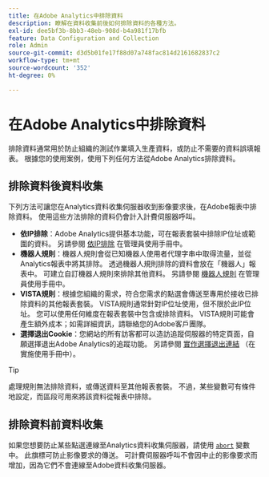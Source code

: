 ```yaml
---
title: 在Adobe Analytics中排除資料
description: 瞭解在資料收集前後如何排除資料的各種方法。
exl-id: dee5bf3b-8bb3-48eb-908d-b4a981f17bfb
feature: Data Configuration and Collection
role: Admin
source-git-commit: d3d5b01fe17f88d07a748fac814d2161682837c2
workflow-type: tm+mt
source-wordcount: '352'
ht-degree: 0%

---
```


# 在Adobe Analytics中排除資料

排除資料通常用於防止組織的測試作業填入生產資料，或防止不需要的資料誤填報表。 根據您的使用案例，使用下列任何方法從Adobe Analytics排除資料。

## 排除資料後資料收集

下列方法可讓您在Analytics資料收集伺服器收到影像要求後，在Adobe報表中排除資料。 使用這些方法排除的資料仍會計入計費伺服器呼叫。

* **依IP排除**：Adobe Analytics提供基本功能，可在報表套裝中排除IP位址或範圍的資料。 另請參閱 [依IP排除](/help/admin/admin/exclude-ip.md) 在管理員使用手冊中。
* **機器人規則**：機器人規則會從已知機器人使用者代理字串中取得流量，並從Analytics報表中將其排除。 透過機器人規則排除的資料會放在「機器人」報表中。 可建立自訂機器人規則來排除其他資料。 另請參閱 [機器人規則](/help/admin/admin/c-manage-report-suites/c-edit-report-suites/general/bot-removal/bot-rules.md) 在管理員使用手冊中。
* **VISTA規則**：根據您組織的需求，符合您需求的點選會傳送至專用於接收已排除資料的其他報表套裝。 VISTA規則通常針對IP位址使用，但不限於此IP位址。 您可以使用任何維度在報表套裝中包含或排除資料。 VISTA規則可能會產生額外成本；如需詳細資訊，請聯絡您的Adobe客戶團隊。
* **選擇退出Cookie**：您網站的所有訪客都可以造訪追蹤伺服器的特定頁面，自願選擇退出Adobe Analytics的追蹤功能。 另請參閱 [實作選擇退出連結](/help/implement/js/opt-out.md) （在實施使用手冊中）。

>[!TIP]
>
>處理規則無法排除資料，或傳送資料至其他報表套裝。 不過，某些變數可有條件地設定，而區段可用來將該資料從報表中排除。

## 排除資料前資料收集

如果您想要防止某些點選連線至Analytics資料收集伺服器，請使用 [`abort`](/help/implement/vars/config-vars/abort.md) 變數中。 此旗標可防止影像要求的傳送。 可計費伺服器呼叫不會因中止的影像要求而增加，因為它們不會連線至Adobe資料收集伺服器。
